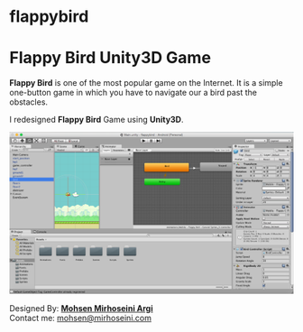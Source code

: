 # flappybird

<h1>Flappy Bird Unity3D Game</h1>

**Flappy Bird** is one of the most popular game on the Internet. It is a simple one-button game in which you have to navigate our a bird past the obstacles.

I redesigned **Flappy Bird** Game using **Unity3D**.

![alt tag](https://raw.githubusercontent.com/mmirhoseini/flappybird/master/SCREENSHOT.png)

Designed By: <a href="http://www.mirhoseini.com" target="_blank"><b>Mohsen Mirhoseini Argi</b></a><br />
Contact me: mohsen@mirhoseini.com
